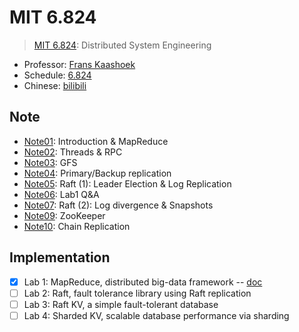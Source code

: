 # MIT 6.824

> [MIT 6.824](https://pdos.csail.mit.edu/6.824/schedule.html):
> Distributed System Engineering

* Professor: [Frans Kaashoek](https://people.csail.mit.edu/kaashoek/)
* Schedule: [6.824](https://pdos.csail.mit.edu/6.824/schedule.html)
* Chinese: [bilibili](https://www.bilibili.com/video/BV16f4y1z7kn)

## Note

* [Note01](./note/Note01.md): Introduction & MapReduce
* [Note02](./note/Note02.md): Threads & RPC
* [Note03](./note/Note03.md): GFS
* [Note04](./note/Note04.md): Primary/Backup replication
* [Note05](./note/Note05.md): Raft (1): Leader Election & Log Replication
* [Note06](./note/Note06.md): Lab1 Q&A
* [Note07](./note/Note07.md): Raft (2): Log divergence & Snapshots
* [Note09](./note/Note09.md): ZooKeeper
* [Note10](./note/Note10.md): Chain Replication

## Implementation

* [x] Lab 1: MapReduce, distributed big-data framework -- [doc](./doc/lab1.md)
* [ ] Lab 2: Raft, fault tolerance library using Raft replication
* [ ] Lab 3: Raft KV, a simple fault-tolerant database
* [ ] Lab 4: Sharded KV, scalable database performance via sharding
